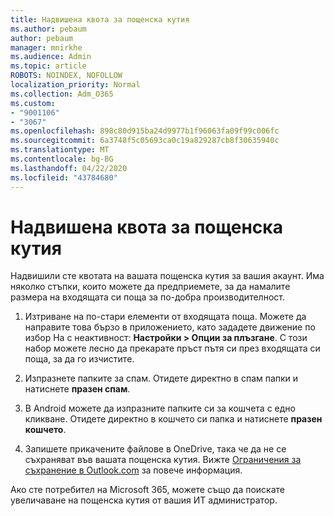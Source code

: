 ```yaml
---
title: Надвишена квота за пощенска кутия
ms.author: pebaum
author: pebaum
manager: mnirkhe
ms.audience: Admin
ms.topic: article
ROBOTS: NOINDEX, NOFOLLOW
localization_priority: Normal
ms.collection: Adm_O365
ms.custom:
- "9001106"
- "3067"
ms.openlocfilehash: 898c80d915ba24d9977b1f96063fa09f99c006fc
ms.sourcegitcommit: 6a3748f5c05693ca0c19a829287cb8f30635940c
ms.translationtype: MT
ms.contentlocale: bg-BG
ms.lasthandoff: 04/22/2020
ms.locfileid: "43784680"
---
```

# <a name="mailbox-quota-exceeded"></a>Надвишена квота за пощенска кутия

Надвишили сте квотата на вашата пощенска кутия за вашия акаунт. Има няколко стъпки, които можете да предприемете, за да намалите размера на входящата си поща за по-добра производителност.

1. Изтриване на по-стари елементи от входящата поща. Можете да направите това бързо в приложението, като зададете движение по избор На с неактивност: **Настройки > Опции за плъзгане**. С този набор можете лесно да прекарате пръст пътя си през входящата си поща, за да го изчистите.

2. Изпразнете папките за спам. Отидете директно в спам папки и натиснете **празен спам**.

3. В Android можете да изпразните папките си за кошчета с едно кликване. Отидете директно в кошчето си папка и натиснете **празен кошчето**. 

4. Запишете прикачените файлове в OneDrive, така че да не се съхраняват във вашата пощенска кутия. Вижте [Ограничения за съхранение в Outlook.com](https://support.office.com/article/storage-limits-in-outlook-com-7ac99134-69e5-4619-ac0b-2d313bba5e9e) за повече информация. 

Ако сте потребител на Microsoft 365, можете също да поискате увеличаване на пощенска кутия от вашия ИТ администратор.